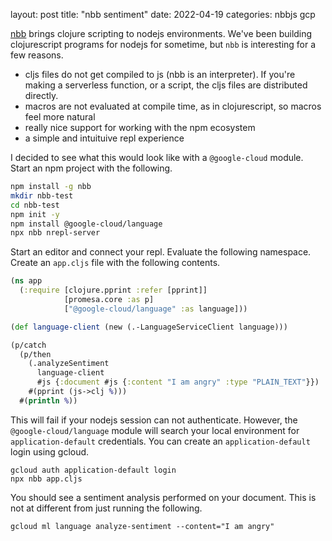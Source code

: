 layout: post
title: "nbb sentiment"
date: 2022-04-19
categories: nbbjs gcp

[nbb](https://github.com/babashka/nbb) brings clojure scripting to nodejs environments.  We've been building clojurescript programs for nodejs for sometime, but `nbb` is interesting for a few reasons.

* cljs files do not get compiled to js (nbb is an interpreter).  If you're making a serverless function, or a script, the cljs files are distributed directly.
* macros are not evaluated at compile time, as in clojurescript, so macros feel more natural
* really nice support for working with the npm ecosystem
* a simple and intuituive repl experience

I decided to see what this would look like with a `@google-cloud` module.  Start an npm project with the following.

```bash
npm install -g nbb
mkdir nbb-test
cd nbb-test
npm init -y
npm install @google-cloud/language
npx nbb nrepl-server
```

Start an editor and connect your repl.  Evaluate the following namespace.  Create an `app.cljs` file with the following contents.

```clj
(ns app
  (:require [clojure.pprint :refer [pprint]]
            [promesa.core :as p]
            ["@google-cloud/language" :as language]))

(def language-client (new (.-LanguageServiceClient language)))

(p/catch
  (p/then 
    (.analyzeSentiment 
      language-client 
      #js {:document #js {:content "I am angry" :type "PLAIN_TEXT"}}) 
    #(pprint (js->clj %)))
  #(println %))
```

This will fail if your nodejs session can not authenticate.  However, the `@google-cloud/language` module will search your local environment for `application-default` credentials.  You can create an `application-default` login using gcloud.

```
gcloud auth application-default login
npx nbb app.cljs
```

You should see a sentiment analysis performed on your document.  This is not at different from just running the following.

```
gcloud ml language analyze-sentiment --content="I am angry" 
```

